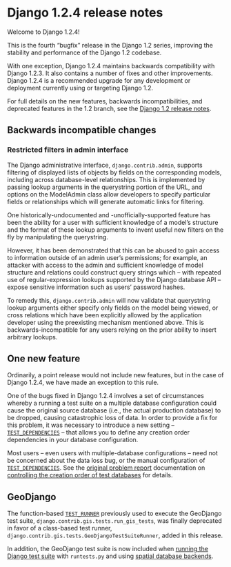 # Django 1.2.4 release notes

Welcome to Django 1.2.4!

This is the fourth “bugfix” release in the Django 1.2 series,
improving the stability and performance of the Django 1.2 codebase.

With one exception, Django 1.2.4 maintains backwards compatibility
with Django 1.2.3. It also contains a number of fixes and other
improvements. Django 1.2.4 is a recommended upgrade for any
development or deployment currently using or targeting Django 1.2.

For full details on the new features, backwards incompatibilities, and
deprecated features in the 1.2 branch, see the [Django 1.2 release notes](1.2.md).

## Backwards incompatible changes

### Restricted filters in admin interface

The Django administrative interface, `django.contrib.admin`, supports
filtering of displayed lists of objects by fields on the corresponding
models, including across database-level relationships. This is
implemented by passing lookup arguments in the querystring portion of
the URL, and options on the ModelAdmin class allow developers to
specify particular fields or relationships which will generate
automatic links for filtering.

One historically-undocumented and -unofficially-supported feature has
been the ability for a user with sufficient knowledge of a model’s
structure and the format of these lookup arguments to invent useful
new filters on the fly by manipulating the querystring.

However, it has been demonstrated that this can be abused to gain
access to information outside of an admin user’s permissions; for
example, an attacker with access to the admin and sufficient knowledge
of model structure and relations could construct query strings which –
with repeated use of regular-expression lookups supported by the
Django database API – expose sensitive information such as users’
password hashes.

To remedy this, `django.contrib.admin` will now validate that
querystring lookup arguments either specify only fields on the model
being viewed, or cross relations which have been explicitly
allowed by the application developer using the preexisting
mechanism mentioned above. This is backwards-incompatible for any
users relying on the prior ability to insert arbitrary lookups.

## One new feature

Ordinarily, a point release would not include new features, but in the
case of Django 1.2.4, we have made an exception to this rule.

One of the bugs fixed in Django 1.2.4 involves a set of
circumstances whereby a running a test suite on a multiple database
configuration could cause the original source database (i.e., the
actual production database) to be dropped, causing catastrophic loss
of data. In order to provide a fix for this problem, it was necessary
to introduce a new setting – [`TEST_DEPENDENCIES`](../ref/settings.md#std-setting-TEST_DEPENDENCIES) – that
allows you to define any creation order dependencies in your database
configuration.

Most users – even users with multiple-database configurations – need
not be concerned about the data loss bug, or the manual configuration of
[`TEST_DEPENDENCIES`](../ref/settings.md#std-setting-TEST_DEPENDENCIES). See the [original problem report](https://code.djangoproject.com/ticket/14415)
documentation on [controlling the creation order of test
databases](../topics/testing/advanced.md#topics-testing-creation-dependencies) for details.

## GeoDjango

The function-based [`TEST_RUNNER`](../ref/settings.md#std-setting-TEST_RUNNER) previously used to execute
the GeoDjango test suite, `django.contrib.gis.tests.run_gis_tests`,
was finally deprecated in favor of a class-based test runner,
`django.contrib.gis.tests.GeoDjangoTestSuiteRunner`, added in this
release.

In addition, the GeoDjango test suite is now included when
[running the Django test suite](../internals/contributing/writing-code/unit-tests.md#running-unit-tests) with `runtests.py`
and using [spatial database backends](../ref/contrib/gis/db-api.md#spatial-backends).
